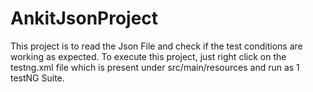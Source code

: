 # AnkitJsonProject

This project is to read the Json File and check if the test conditions are working as expected.
To execute this project, just right click on the testng.xml file which is present under src/main/resources and run as 1 testNG Suite.